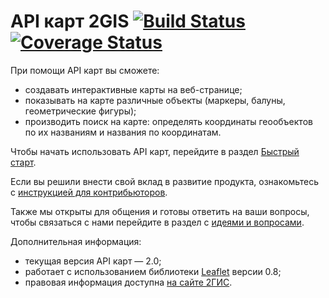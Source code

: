 API карт 2GIS [![Build Status](https://travis-ci.org/2gis/mapsapi.svg?branch=master)](https://travis-ci.org/2gis/mapsapi) [![Coverage Status](https://img.shields.io/coveralls/2gis/mapsapi.svg?branch=master&service=github)](https://coveralls.io/r/2gis/mapsapi)
====

При помощи API карт вы сможете:
* создавать интерактивные карты на веб-странице;
* показывать на карте различные объекты (маркеры, балуны, геометрические фигуры);
* производить поиск на карте: определять координаты геообъектов по их названиям и названия по координатам.

Чтобы начать использовать API карт, перейдите в раздел [Быстрый старт](http://api.2gis.ru/doc/maps/quickstart/).

Если вы решили внести свой вклад в развитие продукта, ознакомьтесь с [инструкцией для контрибьюторов](https://github.com/2gis/maps-api-2.0/blob/master/CONTRIBUTING.md).

Также мы открыты для общения и готовы ответить на ваши вопросы, чтобы связаться с нами перейдите в раздел с [идеями и вопросами](https://api2gis.uservoice.com).

Дополнительная информация:
* текущая версия API карт — 2.0;
* работает с использованием библиотеки [Leaflet](http://leafletjs.com) версии 0.8;
* правовая информация доступна [на сайте 2ГИС](http://law.2gis.ru/api-rules/#kart2).


